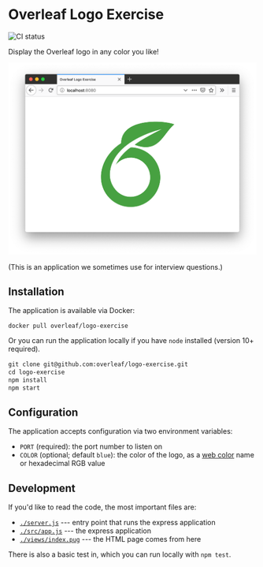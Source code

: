 # Overleaf Logo Exercise

![CI status](https://github.com/overleaf/logo-exercise/workflows/CI/badge.svg)

Display the Overleaf logo in any color you like!

![Overleaf Logo Exercise in Firefox with the logo turned green](./doc/screenshot.png)

(This is an application we sometimes use for interview questions.)

## Installation

The application is available via Docker:

```
docker pull overleaf/logo-exercise
```

Or you can run the application locally if you have `node` installed (version 10+ required).

```
git clone git@github.com:overleaf/logo-exercise.git
cd logo-exercise
npm install
npm start
```

## Configuration

The application accepts configuration via two environment variables:

- `PORT` (required): the port number to listen on
- `COLOR` (optional; default `blue`): the color of the logo, as a [web color](https://en.wikipedia.org/wiki/Web_colors#HTML_color_names) name or hexadecimal RGB value

## Development

If you'd like to read the code, the most important files are:

- [`./server.js`](./server.js) --- entry point that runs the express application
- [`./src/app.js`](./src/app.js) --- the express application
- [`./views/index.pug`](./views/index.pug) --- the HTML page comes from here

There is also a basic test in, which you can run locally with `npm test`.
